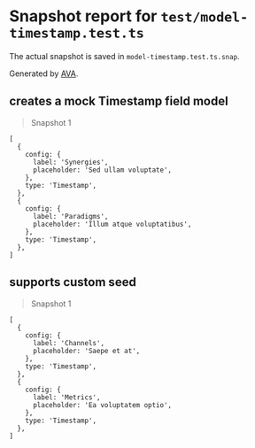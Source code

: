 # Snapshot report for `test/model-timestamp.test.ts`

The actual snapshot is saved in `model-timestamp.test.ts.snap`.

Generated by [AVA](https://avajs.dev).

## creates a mock Timestamp field model

> Snapshot 1

    [
      {
        config: {
          label: 'Synergies',
          placeholder: 'Sed ullam voluptate',
        },
        type: 'Timestamp',
      },
      {
        config: {
          label: 'Paradigms',
          placeholder: 'Illum atque voluptatibus',
        },
        type: 'Timestamp',
      },
    ]

## supports custom seed

> Snapshot 1

    [
      {
        config: {
          label: 'Channels',
          placeholder: 'Saepe et at',
        },
        type: 'Timestamp',
      },
      {
        config: {
          label: 'Metrics',
          placeholder: 'Ea voluptatem optio',
        },
        type: 'Timestamp',
      },
    ]
